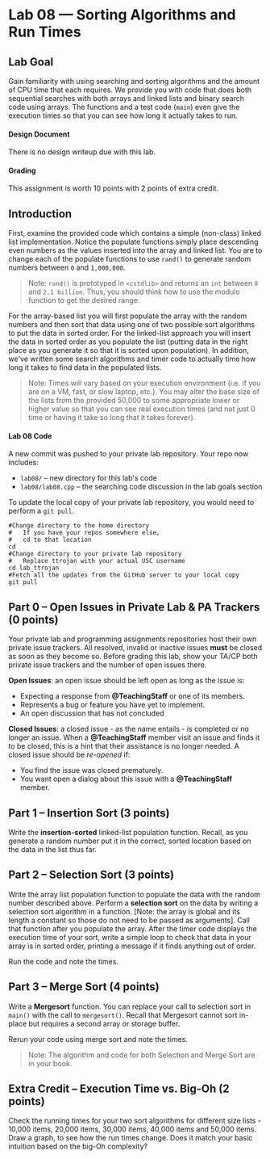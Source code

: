 # Lab 08 &mdash; Sorting Algorithms and Run Times

## Lab Goal
Gain familiarity with using searching and sorting algorithms and the amount of CPU time that each requires. We provide you with code that does both sequential searches with both arrays and linked lists and binary search code using arrays. The functions and a test code (`main`) even give the execution times so that you can see how long it actually takes to run.

#### Design Document
There is no design writeup due with this lab.

#### Grading
This assignment is worth 10 points with 2 points of extra credit.

## Introduction
First, examine the provided code which contains a simple (non-class) linked list implementation.  Notice the populate functions simply place descending even numbers as the values inserted into the array and linked list. You are to change each of the populate functions to use `rand()` to generate random numbers between `0` and `1,000,000`.
>Note: `rand()` is prototyped in `<cstdlib>` and returns an `int` between `0` and `2.1 billion`.  Thus, you should think how to use the modulo function to get the desired range.

For the array-based list you will first populate the array with the random numbers and then sort that data using one of two possible sort algorithms to put the data in sorted order. For the linked-list approach you will insert the data in sorted order as you populate the list (putting data in the right place as you generate it so that it is sorted upon population). In addition, we've written some search algorithms and timer code to actually time how long it takes to find data in the populated lists.
>Note: Times will vary based on your execution environment (i.e. if you are on a VM, fast, or slow laptop, etc.).  You may alter the base size of the lists from the provided 50,000 to some appropriate lower or higher value so that you can see real execution times (and not just 0 time or having it take so long that it takes forever).

#### Lab 08 Code
A new commit was pushed to your private lab repository. Your repo now includes:
  + `lab08/` &ndash; new directory for this lab's code
  + `lab08/lab08.cpp` &ndash; the searching code discussion in the lab goals section

To update the local copy of your private lab repository, you would need to perform a `git pull`.
```shell
#Change directory to the home directory
#   If you have your repos somewhere else,
#   cd to that location
cd
#Change directory to your private lab repository
#   Replace ttrojan with your actual USC username
cd lab_ttrojan
#Fetch all the updates from the GitHub server to your local copy
git pull
```

## Part 0 &ndash; Open Issues in Private Lab & PA Trackers (0 points)
Your private lab and programming assignments repositories host their own private issue trackers. All resolved, invalid or inactive issues **must** be closed as soon as they become so. Before grading this lab, show your TA/CP both private issue trackers and the number of open issues there.

**Open Issues**: an open issue should be left open as long as the issue is:
  + Expecting a response from **@TeachingStaff** or one of its members.
  + Represents a bug or feature you have yet to implement.
  + An open discussion that has not concluded

**Closed Issues**: a closed issue - as the name entails - is completed or no longer an issue. When a **@TeachingStaff** member visit an issue and finds it to be closed, this is a hint that their assistance is no longer needed. A closed issue should be _re-opened_ if:
  + You find the issue was closed prematurely.
  + You want open a dialog about this issue with a **@TeachingStaff** member.

## Part 1 &ndash; Insertion Sort (3 points)
Write the **insertion-sorted** linked-list population function. Recall, as you generate a random number put it in the correct, sorted location based on the data in the list thus far.

## Part 2 &ndash; Selection Sort (3 points)
Write the array list population function to populate the data with the random number described above. Perform a **selection sort** on the data by writing a selection sort algorithm in a function. [Note: the array is global and its length a constant so those do not need to be passed as arguments]. Call that function after you populate the array.  After the timer code displays the execution time of your sort, write a simple loop to check that data in your array is in sorted order, printing a message if it finds anything out of order.

Run the code and note the times.

## Part 3 &ndash; Merge Sort (4 points)
Write a **Mergesort** function. You can replace your call to selection sort in `main()` with the call to `mergesort()`. Recall that Mergesort cannot sort in-place but requires a second array or storage buffer.

Rerun your code using merge sort and note the times.

>Note: The algorithm and code for both Selection and Merge Sort are in your book.

## Extra Credit &ndash; Execution Time vs. Big-Oh (2 points)
Check the running times for your two sort algorithms for different size lists - 10,000 items, 20,000 items, 30,000 items, 40,000 items and 50,000 items. Draw a graph, to see how the run times change. Does it match your basic intuition based on the big-Oh complexity?

